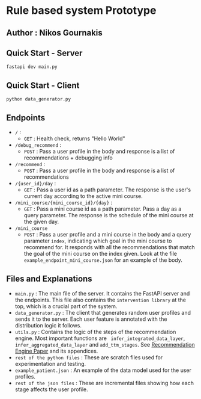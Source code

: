 # Rule based system Prototype

## Author : Nikos Gournakis

## Quick Start - Server

```
fastapi dev main.py
```

## Quick Start - Client

```
python data_generator.py
```

## Endpoints

- `/` :
    - `GET` : Health check, returns "Hello World"
- `/debug_recommend` :
    - `POST` : Pass a user profile in the body and response is a list of recommendations + debugging info
- `/recommend` :
    - `POST` : Pass a user profile in the body and response is a list of recommendations
- `/{user_id}/day` :
    - `GET` : Pass a user id as a path parameter. The response is the user's current day according to the active mini
      course.
- `/mini_course/{mini_course_id}/{day}` :
    - `GET` : Pass a mini course id as a path parameter. Pass a day as a query parameter. The response is the schedule
      of the mini course at the given day.
- `/mini_course`
    - `POST` : Pass a user profile and a mini course in the body and a query parameter `index`, indicating which goal in
      the mini course to recommend for. It responds with all the recommendations that match the goal of the mini course
      on the index given. Look at the file `example_endpoint_mini_course.json` for an example of the body.

## Files and Explanations

- `main.py` : The main file of the server. It contains the FastAPI server and the endpoints. This file also contains the
  `intervention library` at the top, which is a crucial part of the system.
- `data_generator.py` : The client that generates random user profiles and sends it to the server. Each user feature is
  annotated with the distribution logic it follows.
- `utils.py` : Contains the logic of the steps of the recommendation engine. Most important functions are `
  infer_integrated_data_layer`, `infer_aggregated_data_layer` and `add_ttm_stages`.
  See [Recommendation Engine Paper](https://www.notion.so/A-Comprehensive-User-Modeling-Framework-and-a-Recommender-System-for-Personalizing-Well-Being-Relate-72bef7df897f4432bbf6e38fc6bac3bb?pvs=4)
  and its appendices.
- `rest of the python files` : These are scratch files used for experimentation and testing.
- `example_patient.json` : An example of the data model used for the user profiles.
- `rest of the json files` : These are incremental files showing how each stage affects the user profile.